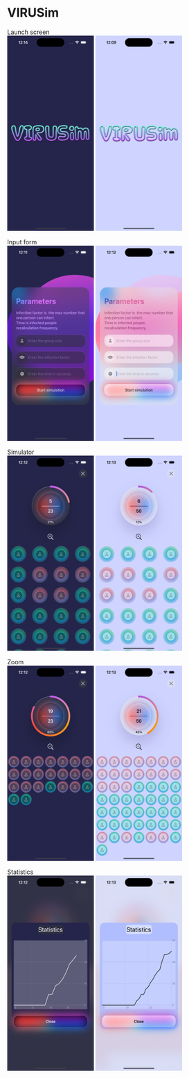 # VIRUSim

Launch screen
<br />
<img src="https://github.com/spirchinaVA/VIRUSim/blob/main/Screenshots/splashDark.png?raw=true" width="200" height="450">
<img src="https://github.com/spirchinaVA/VIRUSim/blob/main/Screenshots/splash.png?raw=true" width="200" height="450">
<br />

Input form
<br />
<img src="https://github.com/spirchinaVA/VIRUSim/blob/main/Screenshots/mainDark.png?raw=true" width="200" height="450">
<img src="https://github.com/spirchinaVA/VIRUSim/blob/main/Screenshots/main.png?raw=true" width="200" height="450">
<br />

Simulator
<br />
<img src="https://github.com/spirchinaVA/VIRUSim/blob/main/Screenshots/simDark.png?raw=true" width="200" height="450">
<img src="https://github.com/spirchinaVA/VIRUSim/blob/main/Screenshots/sim.png?raw=true" width="200" height="450">
<br />

Zoom
<br />
<img src="https://github.com/spirchinaVA/VIRUSim/blob/main/Screenshots/zoomDark.png?raw=true" width="200" height="450">
<img src="https://github.com/spirchinaVA/VIRUSim/blob/main/Screenshots/zoom.png?raw=true" width="200" height="450">
<br />

Statistics
<br />
<img src="https://github.com/spirchinaVA/VIRUSim/blob/main/Screenshots/statDark.png?raw=true" width="200" height="450">
<img src="https://github.com/spirchinaVA/VIRUSim/blob/main/Screenshots/stat.png?raw=true" width="200" height="450">
<br />

